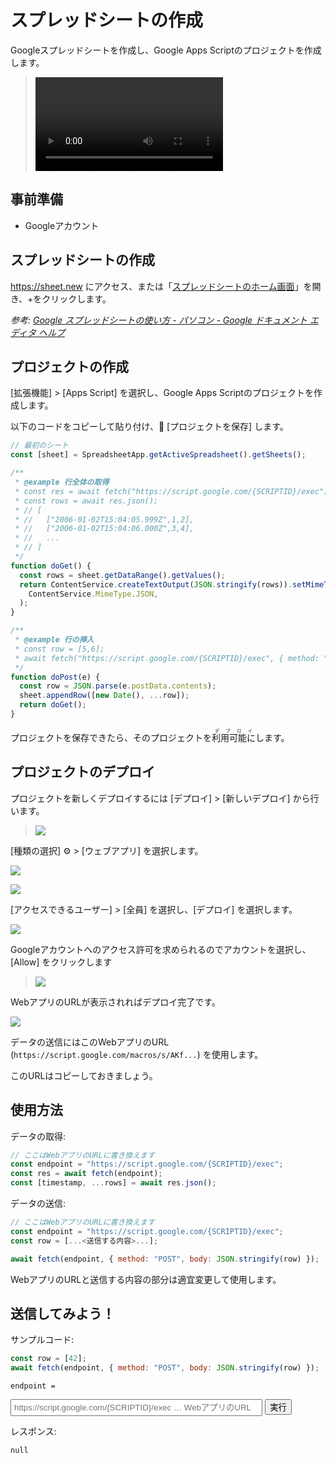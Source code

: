# スプレッドシートの作成

Googleスプレッドシートを作成し、Google Apps Scriptのプロジェクトを作成します。

> <video controls autoplay loop><source type="video/webm" src="create-project.webm" /></video>

## 事前準備

- Googleアカウント

## スプレッドシートの作成

<https://sheet.new> にアクセス、または「[スプレッドシートのホーム画面](https://sheets.google.com/)」を開き、+をクリックします。

_参考: [Google スプレッドシートの使い方 - パソコン - Google ドキュメント エディタ ヘルプ](https://support.google.com/docs/answer/6000292)_

## プロジェクトの作成

[拡張機能] > [Apps Script] を選択し、Google Apps Scriptのプロジェクトを作成します。

以下のコードをコピーして貼り付け、💾 [プロジェクトを保存] します。

```js
// 最初のシート
const [sheet] = SpreadsheetApp.getActiveSpreadsheet().getSheets();

/**
 * @example 行全体の取得
 * const res = await fetch("https://script.google.com/{SCRIPTID}/exec");
 * const rows = await res.json();
 * // [
 * //   ["2006-01-02T15:04:05.999Z",1,2],
 * //   ["2006-01-02T15:04:06.000Z",3,4],
 * //   ...
 * // ]
 */
function doGet() {
  const rows = sheet.getDataRange().getValues();
  return ContentService.createTextOutput(JSON.stringify(rows)).setMimeType(
    ContentService.MimeType.JSON,
  );
}

/**
 * @example 行の挿入
 * const row = [5,6];
 * await fetch("https://script.google.com/{SCRIPTID}/exec", { method: "POST", body: JSON.stringify(row) })
 */
function doPost(e) {
  const row = JSON.parse(e.postData.contents);
  sheet.appendRow([new Date(), ...row]);
  return doGet();
}
```

プロジェクトを保存できたら、そのプロジェクトを<ruby>利用可能に<rt>デプロイ</rt></ruby>します。

## プロジェクトのデプロイ

プロジェクトを新しくデプロイするには [デプロイ] > [新しいデプロイ] から行います。

> ![](gas-new-deploy.png)

[種類の選択] ⚙ > [ウェブアプリ] を選択します。

![](gas-web-app.png)

![](gas-deploy.png)

[アクセスできるユーザー] > [全員] を選択し、[デプロイ] を選択します。

![](gas-authz.png)

Googleアカウントへのアクセス許可を求められるのでアカウントを選択し、[Allow] をクリックします

> ![](gas-allow-access.png)

WebアプリのURLが表示されればデプロイ完了です。

![](gas-url.dio.png)

データの送信にはこのWebアプリのURL (`https://script.google.com/macros/s/AKf...`) を使用します。

このURLはコピーしておきましょう。

## 使用方法

データの取得:

```js
// ここはWebアプリのURLに書き換えます
const endpoint = "https://script.google.com/{SCRIPTID}/exec";
const res = await fetch(endpoint);
const [timestamp, ...rows] = await res.json();
```

データの送信:

```js
// ここはWebアプリのURLに書き換えます
const endpoint = "https://script.google.com/{SCRIPTID}/exec";
const row = [...<送信する内容>...];

await fetch(endpoint, { method: "POST", body: JSON.stringify(row) });
```

WebアプリのURLと送信する内容の部分は適宜変更して使用します。

## 送信してみよう！

サンプルコード:

```js
const row = [42];
await fetch(endpoint, { method: "POST", body: JSON.stringify(row) });
```

`endpoint =`

<form onsubmit="(e) => e.preventDefault(),
  fetch(new FormData(this).get(`endpoint`), {
    method: `POST`,
    body: JSON.stringify([42]),
  })
    .then((r) => (document.querySelector(`.result`).textContent = `HTTP/2 ${r.status}\n\n`,r))
    .then((r) => r.json())
    .then((j) => document.querySelector(`.result`).textContent += JSON.stringify(j, null, 2));
">
<input type="url" name="endpoint" required placeholder="https://script.google.com/{SCRIPTID}/exec … WebアプリのURL" autocomplete="off" style="width: 80%; padding: 4px" />
<input type="submit" value="実行" />
</form>

レスポンス:

<pre><code class="result language-http">null</code></pre>
